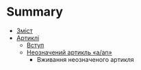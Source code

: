 # Summary

* [Зміст](README.md)
* [Артиклi](1/vstup.md)
   * [Вступ](vstup.md)
   * [Неозначений артикль «a/an»](neoznachenii_artikl_aan.md)
       * Вживання неозначеного артикля

